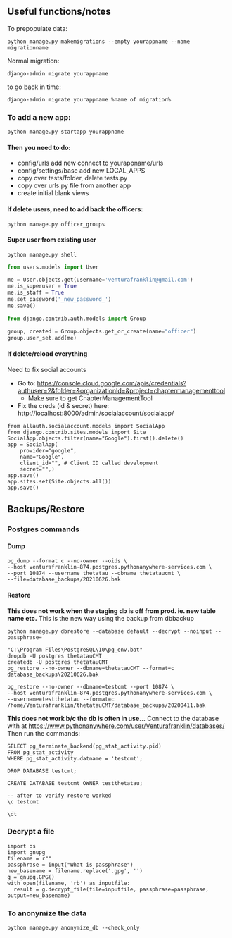 ## Useful functions/notes

To prepopulate data:

    python manage.py makemigrations --empty yourappname --name migrationname

Normal migration:

    django-admin migrate yourappname

to go back in time:

    django-admin migrate yourappname %name of migration%

### To add a new app:

    python manage.py startapp yourappname

#### Then you need to do:

- config/urls add new connect to yourappname/urls
- config/settings/base add new LOCAL_APPS
- copy over tests/folder, delete tests.py
- copy over urls.py file from another app
- create initial blank views

#### If delete users, need to add back the officers:

    python manage.py officer_groups

#### Super user from existing user

    python manage.py shell

```python
from users.models import User

me = User.objects.get(username='venturafranklin@gmail.com')
me.is_superuser = True
me.is_staff = True
me.set_password('_new_password_')
me.save()

from django.contrib.auth.models import Group

group, created = Group.objects.get_or_create(name="officer")
group.user_set.add(me)
```

#### If delete/reload everything

Need to fix social accounts

- Go
  to: https://console.cloud.google.com/apis/credentials?authuser=2&folder=&organizationId=&project=chaptermanagementtool
    - Make sure to get ChapterManagementTool
- Fix the creds (id & secret) here: http://localhost:8000/admin/socialaccount/socialapp/

```
from allauth.socialaccount.models import SocialApp
from django.contrib.sites.models import Site
SocialApp.objects.filter(name="Google").first().delete()
app = SocialApp(
    provider="google",
    name="Google",
    client_id="", # Client ID called development
    secret="",)
app.save()
app.sites.set(Site.objects.all())
app.save()
```

## Backups/Restore

### Postgres commands

#### Dump

```shell script
pg_dump --format c --no-owner --oids \
--host venturafranklin-874.postgres.pythonanywhere-services.com \
--port 10874 --username thetatau --dbname thetataucmt \
--file=database_backups/20210626.bak
```

#### Restore

__This does not work when the staging db is off from prod. ie. new table name etc.__
This is the new way using the backup from dbbackup

```shell script
python manage.py dbrestore --database default --decrypt --noinput --passphrase=
```

```shell script
"C:\Program Files\PostgreSQL\10\pg_env.bat"
dropdb -U postgres thetatauCMT
createdb -U postgres thetatauCMT
pg_restore --no-owner --dbname=thetatauCMT --format=c database_backups\20210626.bak
    
pg_restore --no-owner --dbname=testcmt --port 10874 \
--host venturafranklin-874.postgres.pythonanywhere-services.com \
--username=testthetatau --format=c /home/Venturafranklin/thetatauCMT/database_backups/20200411.bak
```

__This does not work b/c the db is often in use...__
Connect to the database with at https://www.pythonanywhere.com/user/Venturafranklin/databases/
Then run the commands:

```postgresql
SELECT pg_terminate_backend(pg_stat_activity.pid)
FROM pg_stat_activity
WHERE pg_stat_activity.datname = 'testcmt';

DROP DATABASE testcmt;

CREATE DATABASE testcmt OWNER testthetatau;

-- after to verify restore worked
\c testcmt

\dt
```

### Decrypt a file

```
import os
import gnupg
filename = r""
passphrase = input("What is passphrase")
new_basename = filename.replace('.gpg', '')
g = gnupg.GPG()
with open(filename, 'rb') as inputfile:
  result = g.decrypt_file(file=inputfile, passphrase=passphrase, output=new_basename)
```

### To anonymize the data

`python manage.py anonymize_db --check_only`
